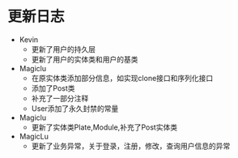 # 更新日志
- Kevin
    * 更新了用户的持久层
    * 更新了用户的实体类和用户的基类
- Magiclu
    * 在原实体类添加部分信息，如实现clone接口和序列化接口
    * 添加了Post类
    * 补充了一部分注释
    * User添加了永久封禁的常量
- Magiclu
    * 更新了实体类Plate,Module,补充了Post实体类
- MagicLu
    * 更新了业务异常，关于登录，注册，修改，查询用户信息的异常